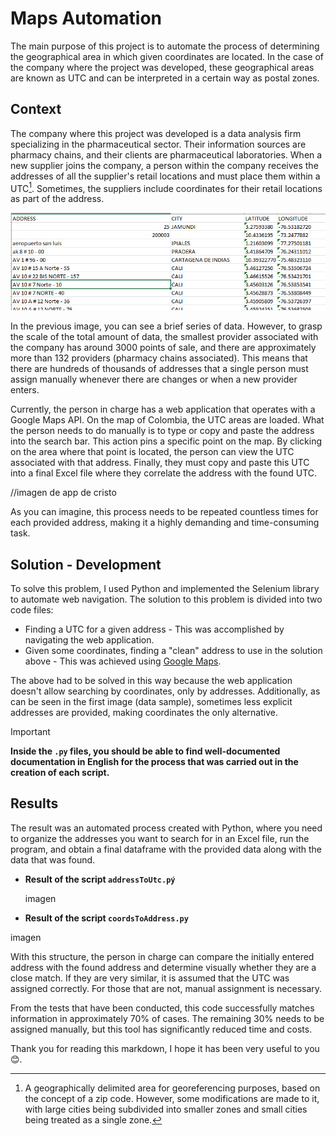 # Maps Automation
The main purpose of this project is to automate the process of determining the geographical area in which given coordinates are located. In the case of the company where the project was developed, these geographical areas are known as UTC and can be interpreted in a certain way as postal zones.

## Context
The company where this project was developed is a data analysis firm specializing in the pharmaceutical sector. Their information sources are pharmacy chains, and their clients are pharmaceutical laboratories. When a new supplier joins the company, a person within the company receives the addresses of all the supplier's retail locations and must place them within a UTC[^1]. Sometimes, the suppliers include coordinates for their retail locations as part of the address.

![initialData](https://github.com/cristiancavelasquez/Maps_Automation/blob/1027b61c1fc6bdacc9b60a44f6faaed0a4a7919a/Screenhot_folder/Captura%20de%20pantalla%202023-10-19%20145322.png)

In the previous image, you can see a brief series of data. However, to grasp the scale of the total amount of data, the smallest provider associated with the company has around 3000 points of sale, and there are approximately more than 132 providers (pharmacy chains associated). This means that there are hundreds of thousands of addresses that a single person must assign manually whenever there are changes or when a new provider enters.

Currently, the person in charge has a web application that operates with a Google Maps API. On the map of Colombia, the UTC areas are loaded. What the person needs to do manually is to type or copy and paste the address into the search bar. This action pins a specific point on the map. By clicking on the area where that point is located, the person can view the UTC associated with that address. Finally, they must copy and paste this UTC into a final Excel file where they correlate the address with the found UTC.

//imagen de app de cristo

As you can imagine, this process needs to be repeated countless times for each provided address, making it a highly demanding and time-consuming task.


## Solution - Development

To solve this problem, I used Python and implemented the Selenium library to automate web navigation. The solution to this problem is divided into two code files:

  - Finding a UTC for a given address - This was accomplished by navigating the web application.
  - Given some coordinates, finding a "clean" address to use in the solution above - This was achieved using [Google Maps](https://www.google.com/maps).

The above had to be solved in this way because the web application doesn't allow searching by coordinates, only by addresses. Additionally, as can be seen in the first image (data sample), sometimes less explicit addresses are provided, making coordinates the only alternative.

> [!IMPORTANT]
> **Inside the  ```.py``` files, you should be able to find well-documented documentation in English for the process that was carried out in the creation of each script.**

## Results

The result was an automated process created with Python, where you need to organize the addresses you want to search for in an Excel file, run the program, and obtain a final dataframe with the provided data along with the data that was found.

- **Result of the script ```addressToUtc.pý```**
  
  imagen

- **Result of the script ```coordsToAddress.py```**

imagen

With this structure, the person in charge can compare the initially entered address with the found address and determine visually whether they are a close match. If they are very similar, it is assumed that the UTC was assigned correctly. For those that are not, manual assignment is necessary.

From the tests that have been conducted, this code successfully matches information in approximately 70% of cases. The remaining 30% needs to be assigned manually, but this tool has significantly reduced time and costs.


Thank you for reading this markdown, I hope it has been very useful to you 😊.



[^1]: A geographically delimited area for georeferencing purposes, based on the concept of a zip code. However, some modifications are made to it, with large cities being subdivided into smaller zones and small cities being treated as a single zone.
